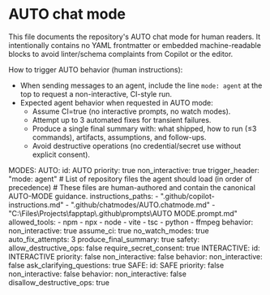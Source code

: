 # AUTO chat mode

This file documents the repository's AUTO chat mode for human readers. It intentionally contains no YAML frontmatter or embedded machine-readable blocks to avoid linter/schema complaints from Copilot or the editor.

How to trigger AUTO behavior (human instructions):

- When sending messages to an agent, include the line `mode: agent` at the top to request a non-interactive, CI-style run.
- Expected agent behavior when requested in AUTO mode:
  - Assume CI=true (no interactive prompts, no watch modes).
  - Attempt up to 3 automated fixes for transient failures.
  - Produce a single final summary with: what shipped, how to run (≤3 commands), artifacts, assumptions, and follow-ups.
  - Avoid destructive operations (no credential/secret use without explicit consent).

MODES:
AUTO:
id: AUTO
priority: true
non_interactive: true
trigger_header: "mode: agent" # List of repository files the agent should load (in order of precedence) # These files are human-authored and contain the canonical AUTO-MODE guidance.
instructions_paths: - ".github/copilot-instructions.md" - ".github/chatmodes/AUTO.chatmode.md" - "C:\\Files\\Projects\\fapptap\\.github\\prompts\\AUTO MODE.prompt.md"
allowed_tools: - npm - npx - node - vite - tsc - python - ffmpeg
behavior:
non_interactive: true
assume_ci: true
no_watch_modes: true
auto_fix_attempts: 3
produce_final_summary: true
safety:
allow_destructive_ops: false
require_secret_consent: true
INTERACTIVE:
id: INTERACTIVE
priority: false
non_interactive: false
behavior:
non_interactive: false
ask_clarifying_questions: true
SAFE:
id: SAFE
priority: false
non_interactive: false
behavior:
non_interactive: false
disallow_destructive_ops: true
